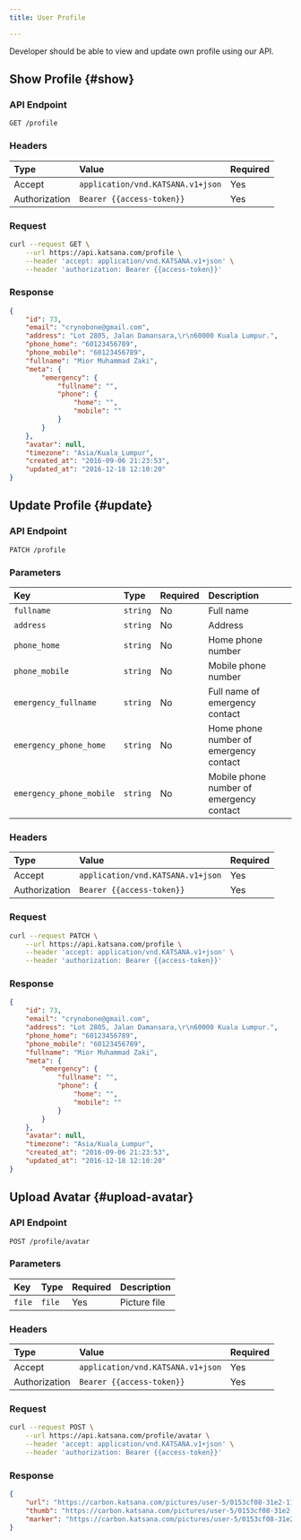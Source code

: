 ```yaml
---
title: User Profile

---
```


Developer should be able to view and update own profile using our API.

## Show Profile {#show}

### API Endpoint

    GET /profile

### Headers

| Type          | Value                             | Required
|:--------------|:----------------------------------|:---------
| Accept        | `application/vnd.KATSANA.v1+json` | Yes
| Authorization | `Bearer {{access-token}}`         | Yes

### Request

```bash
curl --request GET \
    --url https://api.katsana.com/profile \
    --header 'accept: application/vnd.KATSANA.v1+json' \
    --header 'authorization: Bearer {{access-token}}'
```

### Response

```json
{
    "id": 73,
    "email": "crynobone@gmail.com",
    "address": "Lot 2805, Jalan Damansara,\r\n60000 Kuala Lumpur.",
    "phone_home": "60123456789",
    "phone_mobile": "60123456789",
    "fullname": "Mior Muhammad Zaki",
    "meta": {
        "emergency": {
            "fullname": "",
            "phone": {
                "home": "",
                "mobile": ""
            }
        }
    },
    "avatar": null,
    "timezone": "Asia/Kuala_Lumpur",
    "created_at": "2016-09-06 21:23:53",
    "updated_at": "2016-12-18 12:10:20"
}
```

## Update Profile {#update}

### API Endpoint

    PATCH /profile

### Parameters

| Key                      | Type     | Required | Description
|:-------------------------|:---------|:---------|:---------------
| `fullname`               | `string` | No       | Full name
| `address`                | `string` | No       | Address
| `phone_home`             | `string` | No       | Home phone number
| `phone_mobile`           | `string` | No       | Mobile phone number
| `emergency_fullname`     | `string` | No       | Full name of emergency contact
| `emergency_phone_home`   | `string` | No       | Home phone number of emergency contact
| `emergency_phone_mobile` | `string` | No       | Mobile phone number of emergency contact

### Headers

| Type          | Value                             | Required
|:--------------|:----------------------------------|:---------
| Accept        | `application/vnd.KATSANA.v1+json` | Yes
| Authorization | `Bearer {{access-token}}`         | Yes

### Request

```bash
curl --request PATCH \
    --url https://api.katsana.com/profile \
    --header 'accept: application/vnd.KATSANA.v1+json' \
    --header 'authorization: Bearer {{access-token}}'
```

### Response

```json
{
    "id": 73,
    "email": "crynobone@gmail.com",
    "address": "Lot 2805, Jalan Damansara,\r\n60000 Kuala Lumpur.",
    "phone_home": "60123456789",
    "phone_mobile": "60123456789",
    "fullname": "Mior Muhammad Zaki",
    "meta": {
        "emergency": {
            "fullname": "",
            "phone": {
                "home": "",
                "mobile": ""
            }
        }
    },
    "avatar": null,
    "timezone": "Asia/Kuala_Lumpur",
    "created_at": "2016-09-06 21:23:53",
    "updated_at": "2016-12-18 12:10:20"
}
```

## Upload Avatar {#upload-avatar}

### API Endpoint

    POST /profile/avatar

### Parameters

| Key      | Type     | Required | Description
|:---------|:---------|:---------|:---------------
| `file`   | `file`   | Yes      | Picture file

### Headers

| Type          | Value                             | Required
|:--------------|:----------------------------------|:---------
| Accept        | `application/vnd.KATSANA.v1+json` | Yes
| Authorization | `Bearer {{access-token}}`         | Yes

### Request

```bash
curl --request POST \
    --url https://api.katsana.com/profile/avatar \
    --header 'accept: application/vnd.KATSANA.v1+json' \
    --header 'authorization: Bearer {{access-token}}'
```

### Response

```json
{
    "url": "https://carbon.katsana.com/pictures/user-5/0153cf08-31e2-11e6-99b7-08002777c33d.jpg",
    "thumb": "https://carbon.katsana.com/pictures/user-5/0153cf08-31e2-11e6-99b7-08002777c33d.thumb.jpg",
    "marker": "https://carbon.katsana.com/pictures/user-5/0153cf08-31e2-11e6-99b7-08002777c33d.marker.jpg"
}
```
